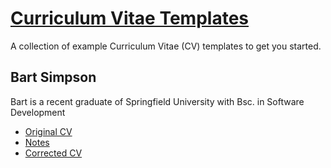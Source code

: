 
# [Curriculum Vitae Templates](https://github.com/marcocrowe/curriculum-vitae-cv-templates)

A collection of example Curriculum Vitae (CV) templates to get you started.

## Bart Simpson

Bart is a recent graduate of Springfield University with Bsc. in Software Development

- [Original CV](cv-bad-example.pdf)
- [Notes](cv-bad-example-notes.pdf)
- [Corrected CV](cv-corrected.pdf)

